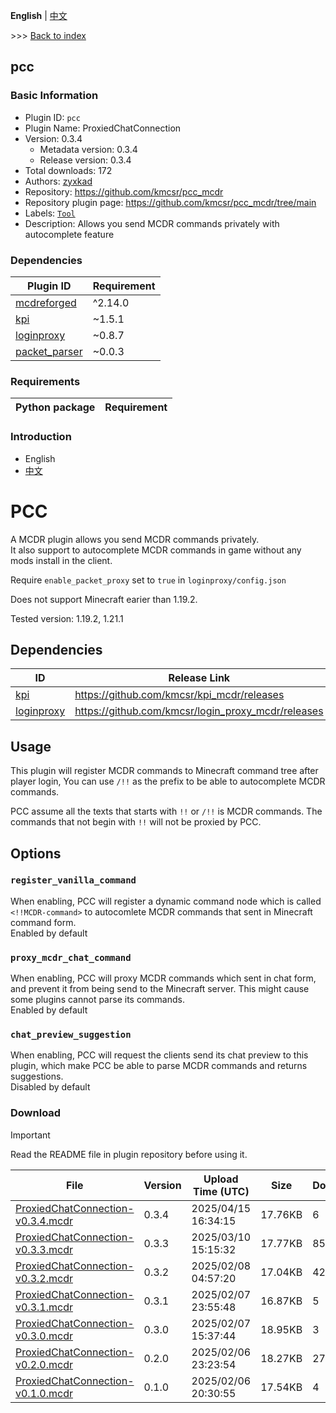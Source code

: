**English** | [中文](readme-zh_cn.md)

\>\>\> [Back to index](/readme.md)

## pcc

### Basic Information

- Plugin ID: `pcc`
- Plugin Name: ProxiedChatConnection
- Version: 0.3.4
  - Metadata version: 0.3.4
  - Release version: 0.3.4
- Total downloads: 172
- Authors: [zyxkad](https://github.com/zyxkad)
- Repository: https://github.com/kmcsr/pcc_mcdr
- Repository plugin page: https://github.com/kmcsr/pcc_mcdr/tree/main
- Labels: [`Tool`](/labels/tool/readme.md)
- Description: Allows you send MCDR commands privately with autocomplete feature

### Dependencies

| Plugin ID | Requirement |
| --- | --- |
| [mcdreforged](https://github.com/Fallen-Breath/MCDReforged) | ^2.14.0 |
| [kpi](/plugins/kpi/readme.md) | ~1.5.1 |
| [loginproxy](/plugins/loginproxy/readme.md) | ~0.8.7 |
| [packet_parser](/plugins/packet_parser/readme.md) | ~0.0.3 |

### Requirements

| Python package | Requirement |
| --- | --- |

### Introduction


- English
- [中文](https://github.com/kmcsr/pcc_mcdr/tree/main/README_zh.MD)

# PCC

A MCDR plugin allows you send MCDR commands privately.  
It also support to autocomplete MCDR commands in game without any mods install in the client.

Require `enable_packet_proxy` set to `true` in `loginproxy/config.json`

Does not support Minecraft earier than 1.19.2.

Tested version: 1.19.2, 1.21.1

## Dependencies

| ID                                                      | Release Link                                         |
| ------------------------------------------------------- | ---------------------------------------------------- |
| [kpi](https://github.com/kmcsr/kpi_mcdr)                | <https://github.com/kmcsr/kpi_mcdr/releases>         |
| [loginproxy](https://github.com/kmcsr/login_proxy_mcdr) | <https://github.com/kmcsr/login_proxy_mcdr/releases> |

## Usage

This plugin will register MCDR commands to Minecraft command tree after player login,
You can use `/!!` as the prefix to be able to autocomplete MCDR commands.

PCC assume all the texts that starts with `!!` or `/!!` is MCDR commands. The commands that not begin with `!!` will not be proxied by PCC.

## Options

### `register_vanilla_command`

When enabling, PCC will register a dynamic command node which is called `<!!MCDR-command>` to autocomlete MCDR commands that sent in Minecraft command form.  
Enabled by default

### `proxy_mcdr_chat_command`

When enabling, PCC will proxy MCDR commands which sent in chat form, and prevent it from being send to the Minecraft server.
This might cause some plugins cannot parse its commands.  
Enabled by default

### `chat_preview_suggestion`

When enabling, PCC will request the clients send its chat preview to this plugin, which make PCC be able to parse MCDR commands and returns suggestions.  
Disabled by default


### Download

> [!IMPORTANT]
> Read the README file in plugin repository before using it.

| File | Version | Upload Time (UTC) | Size | Downloads | Operations |
| --- | --- | --- | --- | --- | --- |
| [ProxiedChatConnection-v0.3.4.mcdr](https://github.com/kmcsr/pcc_mcdr/releases/tag/v0.3.4) | 0.3.4 | 2025/04/15 16:34:15 | 17.76KB | 6 | [Download](https://github.com/kmcsr/pcc_mcdr/releases/download/v0.3.4/ProxiedChatConnection-v0.3.4.mcdr) |
| [ProxiedChatConnection-v0.3.3.mcdr](https://github.com/kmcsr/pcc_mcdr/releases/tag/v0.3.3) | 0.3.3 | 2025/03/10 15:15:32 | 17.77KB | 85 | [Download](https://github.com/kmcsr/pcc_mcdr/releases/download/v0.3.3/ProxiedChatConnection-v0.3.3.mcdr) |
| [ProxiedChatConnection-v0.3.2.mcdr](https://github.com/kmcsr/pcc_mcdr/releases/tag/v0.3.2) | 0.3.2 | 2025/02/08 04:57:20 | 17.04KB | 42 | [Download](https://github.com/kmcsr/pcc_mcdr/releases/download/v0.3.2/ProxiedChatConnection-v0.3.2.mcdr) |
| [ProxiedChatConnection-v0.3.1.mcdr](https://github.com/kmcsr/pcc_mcdr/releases/tag/v0.3.1) | 0.3.1 | 2025/02/07 23:55:48 | 16.87KB | 5 | [Download](https://github.com/kmcsr/pcc_mcdr/releases/download/v0.3.1/ProxiedChatConnection-v0.3.1.mcdr) |
| [ProxiedChatConnection-v0.3.0.mcdr](https://github.com/kmcsr/pcc_mcdr/releases/tag/v0.3.0) | 0.3.0 | 2025/02/07 15:37:44 | 18.95KB | 3 | [Download](https://github.com/kmcsr/pcc_mcdr/releases/download/v0.3.0/ProxiedChatConnection-v0.3.0.mcdr) |
| [ProxiedChatConnection-v0.2.0.mcdr](https://github.com/kmcsr/pcc_mcdr/releases/tag/v0.2.0) | 0.2.0 | 2025/02/06 23:23:54 | 18.27KB | 27 | [Download](https://github.com/kmcsr/pcc_mcdr/releases/download/v0.2.0/ProxiedChatConnection-v0.2.0.mcdr) |
| [ProxiedChatConnection-v0.1.0.mcdr](https://github.com/kmcsr/pcc_mcdr/releases/tag/v0.1.0) | 0.1.0 | 2025/02/06 20:30:55 | 17.54KB | 4 | [Download](https://github.com/kmcsr/pcc_mcdr/releases/download/v0.1.0/ProxiedChatConnection-v0.1.0.mcdr) |

